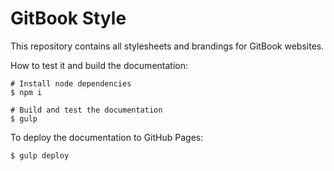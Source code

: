 # GitBook Style

This repository contains all stylesheets and brandings for GitBook websites.

How to test it and build the documentation:

```
# Install node dependencies
$ npm i

# Build and test the documentation
$ gulp
```

To deploy the documentation to GitHub Pages:

```
$ gulp deploy
```

